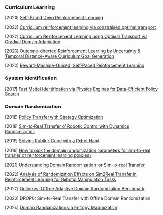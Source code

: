### Curriculum Learning

[2020] [Self-Paced Deep Reinforcement Learning](https://arxiv.org/abs/2004.11812)

[2022] [Curriculum reinforcement learning via constrained optimal transport](https://proceedings.mlr.press/v162/klink22a/klink22a.pdf)

[2022] [Curriculum Reinforcement Learning using Optimal Transport via Gradual Domain Adaptation](https://arxiv.org/abs/2210.10195)

[2023] [Outcome-directed Reinforcement Learning by Uncertainty & Temporal Distance-Aware Curriculum Goal Generation](https://arxiv.org/abs/2301.11741)

[2023] [Reward-Machine-Guided, Self-Paced Reinforcement Learning](https://arxiv.org/abs/2305.16505)



### System Identification

[2017] [Fast Model Identification via Physics Engines for Data-Efficient Policy Search](https://arxiv.org/abs/1710.08893)



### Domain Randomization

[2018] [Policy Transfer with Strategy Optimization](https://arxiv.org/abs/1810.05751)

[2018] [Sim-to-Real Transfer of Robotic Control with Dynamics Randomization](https://arxiv.org/abs/1710.06537)

[2019] [Solving Rubik's Cube with a Robot Hand](https://arxiv.org/abs/1910.07113)

[2019] [How to pick the domain randomization parameters for sim-to-real transfer of reinforcement learning policies?](https://arxiv.org/abs/1903.11774)

[2021] [Understanding Domain Randomization for Sim-to-real Transfer](https://arxiv.org/abs/2110.03239)

[2022] [Analysis of Randomization Effects on Sim2Real Transfer in Reinforcement Learning for Robotic Manipulation Tasks](https://arxiv.org/abs/2206.06282)

[2022] [Online vs. Offline Adaptive Domain Randomization Benchmark](https://arxiv.org/abs/2206.14661)

[2023] [DROPO: Sim-to-Real Transfer with Offline Domain Randomization](https://arxiv.org/abs/2201.08434)

[2024] [Domain Randomization via Entropy Maximization](https://arxiv.org/abs/2311.01885)
